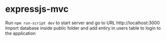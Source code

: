 # expressjs-mvc
Run `npm run-script dev` to start server and go to URL http://localhost:3000
Import database inside public folder and add entiry in users table to login to the application
